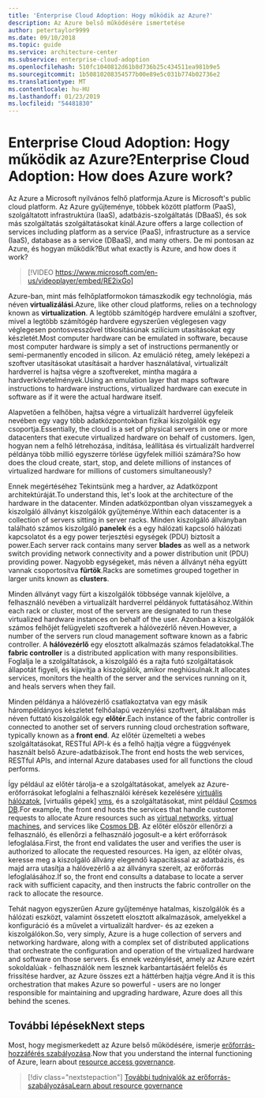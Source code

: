 ```yaml
---
title: 'Enterprise Cloud Adoption: Hogy működik az Azure?'
description: Az Azure belső működésére ismertetése
author: petertaylor9999
ms.date: 09/10/2018
ms.topic: guide
ms.service: architecture-center
ms.subservice: enterprise-cloud-adoption
ms.openlocfilehash: 510fc1040812d61b8d736b25c434511ea981b9e5
ms.sourcegitcommit: 1b50810208354577b00e89e5c031b774b02736e2
ms.translationtype: MT
ms.contentlocale: hu-HU
ms.lasthandoff: 01/23/2019
ms.locfileid: "54481830"
---
```

# <a name="enterprise-cloud-adoption-how-does-azure-work"></a><span data-ttu-id="589c6-103">Enterprise Cloud Adoption: Hogy működik az Azure?</span><span class="sxs-lookup"><span data-stu-id="589c6-103">Enterprise Cloud Adoption: How does Azure work?</span></span>

<span data-ttu-id="589c6-104">Az Azure a Microsoft nyilvános felhő platformja.</span><span class="sxs-lookup"><span data-stu-id="589c6-104">Azure is Microsoft's public cloud platform.</span></span> <span data-ttu-id="589c6-105">Az Azure gyűjteménye, többek között platform (PaaS), szolgáltatott infrastruktúra (IaaS), adatbázis-szolgáltatás (DBaaS), és sok más szolgáltatás szolgáltatásokat kínál.</span><span class="sxs-lookup"><span data-stu-id="589c6-105">Azure offers a large collection of services including platform as a service (PaaS), infrastructure as a service (IaaS), database as a service (DBaaS), and many others.</span></span> <span data-ttu-id="589c6-106">De mi pontosan az Azure, és hogyan működik?</span><span class="sxs-lookup"><span data-stu-id="589c6-106">But what exactly is Azure, and how does it work?</span></span>

> [!VIDEO https://www.microsoft.com/en-us/videoplayer/embed/RE2ixGo] 

<span data-ttu-id="589c6-107">Azure-ban, mint más felhőplatformokon támaszkodik egy technológia, más néven **virtualizálási**.</span><span class="sxs-lookup"><span data-stu-id="589c6-107">Azure, like other cloud platforms, relies on a technology known as **virtualization**.</span></span> <span data-ttu-id="589c6-108">A legtöbb számítógép hardvere emulálni a szoftver, mivel a legtöbb számítógép hardvere egyszerűen véglegesen vagy véglegesen pontosvesszővel titkosításúnak szilícium utasításokat egy készletét.</span><span class="sxs-lookup"><span data-stu-id="589c6-108">Most computer hardware can be emulated in software, because most computer hardware is simply a set of instructions permanently or semi-permanently encoded in silicon.</span></span> <span data-ttu-id="589c6-109">Az emuláció réteg, amely leképezi a szoftver utasításokat utasításait a hardver használatával, virtualizált hardverrel is hajtsa végre a szoftvereket, mintha magára a hardverkövetelmények.</span><span class="sxs-lookup"><span data-stu-id="589c6-109">Using an emulation layer that maps software instructions to hardware instructions, virtualized hardware can execute in software as if it were the actual hardware itself.</span></span>

<span data-ttu-id="589c6-110">Alapvetően a felhőben, hajtsa végre a virtualizált hardverrel ügyfeleik nevében egy vagy több adatközpontokban fizikai kiszolgálók egy csoportja.</span><span class="sxs-lookup"><span data-stu-id="589c6-110">Essentially, the cloud is a set of physical servers in one or more datacenters that execute virtualized hardware on behalf of customers.</span></span> <span data-ttu-id="589c6-111">Igen, hogyan nem a felhő létrehozása, indítása, leállítása és virtualizált hardverrel példánya több millió egyszerre törlése ügyfelek milliói számára?</span><span class="sxs-lookup"><span data-stu-id="589c6-111">So how does the cloud create, start, stop, and delete millions of instances of virtualized hardware for millions of customers simultaneously?</span></span>

<span data-ttu-id="589c6-112">Ennek megértéséhez Tekintsünk meg a hardver, az Adatközpont architektúráját.</span><span class="sxs-lookup"><span data-stu-id="589c6-112">To understand this, let's look at the architecture of the hardware in the datacenter.</span></span>  <span data-ttu-id="589c6-113">Minden adatközpontban olyan visszamegyek a kiszolgáló állványt kiszolgálók gyűjteménye.</span><span class="sxs-lookup"><span data-stu-id="589c6-113">Within each datacenter is a collection of servers sitting in server racks.</span></span> <span data-ttu-id="589c6-114">Minden kiszolgáló állványban található számos kiszolgáló **panelek** és a egy hálózati kapcsoló hálózati kapcsolatot és a egy power terjesztési egységek (PDU) biztosít a power.</span><span class="sxs-lookup"><span data-stu-id="589c6-114">Each server rack contains many server **blades** as well as a network switch providing network connectivity and a power distribution unit (PDU) providing power.</span></span> <span data-ttu-id="589c6-115">Nagyobb egységeket, más néven a állványt néha együtt vannak csoportosítva **fürtök**.</span><span class="sxs-lookup"><span data-stu-id="589c6-115">Racks are sometimes grouped together in larger units known as **clusters**.</span></span> 

<span data-ttu-id="589c6-116">Minden állványt vagy fürt a kiszolgálók többsége vannak kijelölve, a felhasználó nevében a virtualizált hardverrel példányok futtatásához.</span><span class="sxs-lookup"><span data-stu-id="589c6-116">Within each rack or cluster, most of the servers are designated to run these virtualized hardware instances on behalf of the user.</span></span> <span data-ttu-id="589c6-117">Azonban a kiszolgálók számos felhőjét felügyeleti szoftverek a hálóvezérlő néven.</span><span class="sxs-lookup"><span data-stu-id="589c6-117">However, a number of the servers run cloud management software known as a fabric controller.</span></span> <span data-ttu-id="589c6-118">A **hálóvezérlő** egy elosztott alkalmazás számos feladatokkal.</span><span class="sxs-lookup"><span data-stu-id="589c6-118">The **fabric controller** is a distributed application with many responsibilities.</span></span> <span data-ttu-id="589c6-119">Foglalja le a szolgáltatások, a kiszolgáló és a rajta futó szolgáltatások állapotát figyeli, és kijavítja a kiszolgálók, amikor meghiúsulnak.</span><span class="sxs-lookup"><span data-stu-id="589c6-119">It allocates services, monitors the health of the server and the services running on it, and heals servers when they fail.</span></span>

<span data-ttu-id="589c6-120">Minden példánya a hálóvezérlő csatlakoztatva van egy másik hárompéldányos készletet felhőalapú vezénylési szoftvert, általában más néven futtató kiszolgálók egy **előtér**.</span><span class="sxs-lookup"><span data-stu-id="589c6-120">Each instance of the fabric controller is connected to another set of servers running cloud orchestration software, typically known as a **front end**.</span></span> <span data-ttu-id="589c6-121">Az előtér üzemelteti a webes szolgáltatásokat, RESTful API-k és a felhő hajtja végre a függvények használt belső Azure-adatbázisok.</span><span class="sxs-lookup"><span data-stu-id="589c6-121">The front end hosts the web services, RESTful APIs, and internal Azure databases used for all functions the cloud performs.</span></span> 

<span data-ttu-id="589c6-122">Így például az előtér tárolja-e a szolgáltatásokat, amelyek az Azure-erőforrásokat lefoglalni a felhasználói kérések kezelésére [virtuális hálózatok][vnet], [virtuális gépek] [ vms], és a szolgáltatásokat, mint például [Cosmos DB][cosmosdb].</span><span class="sxs-lookup"><span data-stu-id="589c6-122">For example, the front end hosts the services that handle customer requests to allocate Azure resources such as [virtual networks][vnet], [virtual machines][vms], and services like [Cosmos DB][cosmosdb].</span></span> <span data-ttu-id="589c6-123">Az előtér először ellenőrzi a felhasználó, és ellenőrzi a felhasználó jogosult-e a kért erőforrások lefoglalása.</span><span class="sxs-lookup"><span data-stu-id="589c6-123">First, the front end validates the user and verifies the user is authorized to allocate the requested resources.</span></span> <span data-ttu-id="589c6-124">Ha igen, az előtér olvas, keresse meg a kiszolgáló állvány elegendő kapacitással az adatbázis, és majd arra utasítja a hálóvezérlő a az állványra szerelt, az erőforrás lefoglalásához.</span><span class="sxs-lookup"><span data-stu-id="589c6-124">If so, the front end consults a database to locate a server rack with sufficient capacity, and then instructs the fabric controller on the rack to allocate the resource.</span></span>

<span data-ttu-id="589c6-125">Tehát nagyon egyszerűen Azure gyűjteménye hatalmas, kiszolgálók és a hálózati eszközt, valamint összetett elosztott alkalmazások, amelyekkel a konfiguráció és a művelet a virtualizált hardver- és az ezeken a kiszolgálókon.</span><span class="sxs-lookup"><span data-stu-id="589c6-125">So, very simply, Azure is a huge collection of servers and networking hardware, along with a complex set of distributed applications that orchestrate the configuration and operation of the virtualized hardware and software on those servers.</span></span> <span data-ttu-id="589c6-126">És ennek vezénylését, amely az Azure ezért sokoldalúak - felhasználók nem lesznek karbantartásáért felelős és frissítése hardver, az Azure összes ezt a háttérben hajtja végre.</span><span class="sxs-lookup"><span data-stu-id="589c6-126">And it is this orchestration that makes Azure so powerful - users are no longer responsible for maintaining and upgrading hardware, Azure does all this behind the scenes.</span></span> 

## <a name="next-steps"></a><span data-ttu-id="589c6-127">További lépések</span><span class="sxs-lookup"><span data-stu-id="589c6-127">Next steps</span></span>

<span data-ttu-id="589c6-128">Most, hogy megismerkedett az Azure belső működésére, ismerje [erőforrás-hozzáférés szabályozása](what-is-governance.md).</span><span class="sxs-lookup"><span data-stu-id="589c6-128">Now that you understand the internal functioning of Azure, learn about [resource access governance](what-is-governance.md).</span></span> 

> [!div class="nextstepaction"]
> [<span data-ttu-id="589c6-129">További tudnivalók az erőforrás-szabályozása</span><span class="sxs-lookup"><span data-stu-id="589c6-129">Learn about resource governance</span></span>](what-is-governance.md)

<!-- Links -->

[cosmosdb]: /azure/cosmos-db/introduction
[docs-add-users-to-aad]: /azure/active-directory/add-users-azure-active-directory?toc=/azure/architecture/cloud-adoption-guide/toc.json
[vms]: /azure/virtual-machines/
[vnet]: /azure/virtual-network/virtual-networks-overview

